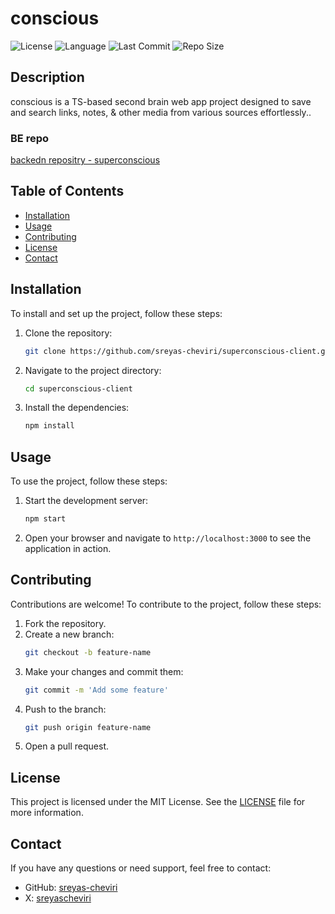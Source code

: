 # conscious 

![License](https://img.shields.io/github/license/sreyas-cheviri/superconscious-client)
![Language](https://img.shields.io/github/languages/top/sreyas-cheviri/superconscious-client)
![Last Commit](https://img.shields.io/github/last-commit/sreyas-cheviri/superconscious-client)
![Repo Size](https://img.shields.io/github/repo-size/sreyas-cheviri/superconscious-client)

## Description

conscious is a TS-based second brain web app project designed to save and search links, notes, & other media from various sources effortlessly..

### BE repo
[backedn repositry - superconscious](https://github.com/sreyas-cheviri/superconscious)

## Table of Contents

- [Installation](#installation)
- [Usage](#usage)
- [Contributing](#contributing)
- [License](#license)
- [Contact](#contact)

## Installation

To install and set up the project, follow these steps:

1. Clone the repository:
    ```bash
    git clone https://github.com/sreyas-cheviri/superconscious-client.git
    ```

2. Navigate to the project directory:
    ```bash
    cd superconscious-client
    ```

3. Install the dependencies:
    ```bash
    npm install
    ```

## Usage

To use the project, follow these steps:

1. Start the development server:
    ```bash
    npm start
    ```

2. Open your browser and navigate to `http://localhost:3000` to see the application in action.

## Contributing

Contributions are welcome! To contribute to the project, follow these steps:

1. Fork the repository.
2. Create a new branch:
    ```bash
    git checkout -b feature-name
    ```
3. Make your changes and commit them:
    ```bash
    git commit -m 'Add some feature'
    ```
4. Push to the branch:
    ```bash
    git push origin feature-name
    ```
5. Open a pull request.

## License

This project is licensed under the MIT License. See the [LICENSE](LICENSE) file for more information.

## Contact

If you have any questions or need support, feel free to contact:

  - GitHub: [sreyas-cheviri](https://github.com/sreyas-cheviri)
  - X: [sreyascheviri](https://x.com/sreyascheviri)